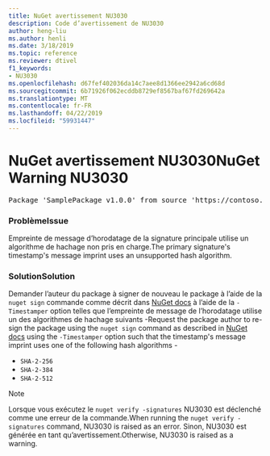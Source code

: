```yaml
---
title: NuGet avertissement NU3030
description: Code d’avertissement de NU3030
author: heng-liu
ms.author: henli
ms.date: 3/18/2019
ms.topic: reference
ms.reviewer: dtivel
f1_keywords:
- NU3030
ms.openlocfilehash: d67fef402036da14c7aee8d1366ee2942a6cd68d
ms.sourcegitcommit: 6b71926f062ecddb8729ef8567baf67fd269642a
ms.translationtype: MT
ms.contentlocale: fr-FR
ms.lasthandoff: 04/22/2019
ms.locfileid: "59931447"
---
```

# <a name="nuget-warning-nu3030"></a><span data-ttu-id="c6e55-103">NuGet avertissement NU3030</span><span class="sxs-lookup"><span data-stu-id="c6e55-103">NuGet Warning NU3030</span></span>

<pre>Package 'SamplePackage v1.0.0' from source 'https://contoso.com/index.json': The primary signature's timestamp's message imprint uses an unsupported hash algorithm.</pre>

### <a name="issue"></a><span data-ttu-id="c6e55-104">Problème</span><span class="sxs-lookup"><span data-stu-id="c6e55-104">Issue</span></span>

<span data-ttu-id="c6e55-105">Empreinte de message d’horodatage de la signature principale utilise un algorithme de hachage non pris en charge.</span><span class="sxs-lookup"><span data-stu-id="c6e55-105">The primary signature's timestamp's message imprint uses an unsupported hash algorithm.</span></span>  


### <a name="solution"></a><span data-ttu-id="c6e55-106">Solution</span><span class="sxs-lookup"><span data-stu-id="c6e55-106">Solution</span></span>

<span data-ttu-id="c6e55-107">Demander l’auteur du package à signer de nouveau le package à l’aide de la `nuget sign` commande comme décrit dans [NuGet docs](https://docs.microsoft.com/en-us/nuget/create-packages/sign-a-package) à l’aide de la `-Timestamper` option telles que l’empreinte de message de l’horodatage utilise un des algorithmes de hachage suivants -</span><span class="sxs-lookup"><span data-stu-id="c6e55-107">Request the package author to re-sign the package using the `nuget sign` command as described in [NuGet docs](https://docs.microsoft.com/en-us/nuget/create-packages/sign-a-package) using the `-Timestamper` option such that the timestamp's message imprint uses one of the following hash algorithms -</span></span>
* `SHA-2-256`
* `SHA-2-384`
* `SHA-2-512`


> [!Note]
> <span data-ttu-id="c6e55-108">Lorsque vous exécutez le `nuget verify -signatures` NU3030 est déclenché comme une erreur de la commande.</span><span class="sxs-lookup"><span data-stu-id="c6e55-108">When running the `nuget verify -signatures` command, NU3030 is raised as an error.</span></span> <span data-ttu-id="c6e55-109">Sinon, NU3030 est générée en tant qu’avertissement.</span><span class="sxs-lookup"><span data-stu-id="c6e55-109">Otherwise, NU3030 is raised as a warning.</span></span>